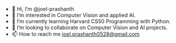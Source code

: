- 👋 Hi, I’m @joel-prashanth
- 👀 I’m interested in Computer Vision and applied AI.
- 🌱 I’m currently learning Harvard CS50 Programming with Python.
- 💞️ I’m looking to collaborate on Computer Vision and AI projects.
- 📫 How to reach me joel.prashanth0528@gmail.com

<!---
joel-prashanth/joel-prashanth is a ✨ special ✨ repository because its `README.md` (this file) appears on your GitHub profile.
You can click the Preview link to take a look at your changes.
--->
